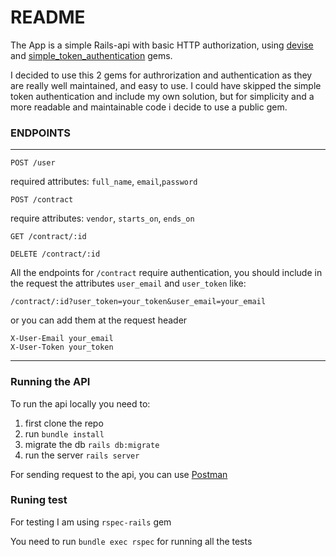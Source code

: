 # README

The App is a simple Rails-api with basic HTTP authorization, 
using [devise](https://github.com/plataformatec/devise) and 
[simple_token_authentication](https://github.com/gonzalo-bulnes/simple_token_authentication) gems.

I decided to use this 2 gems for authrorization and authentication as they are really well maintained, and easy to use.
I could have skipped the simple token authentication and include my own solution, 
but for simplicity and a more readable and maintainable code i decide to use a public gem.


### ENDPOINTS
---

```
POST /user
```

required attributes:
`full_name`, `email`,`password`

```
POST /contract
```
require attributes:
`vendor`, `starts_on`, `ends_on`


```
GET /contract/:id
```

```
DELETE /contract/:id
```

All the endpoints for `/contract` require authentication, you should include in the request the attributes `user_email` and `user_token`
like:
```
/contract/:id?user_token=your_token&user_email=your_email
```
or you can add them at the request header
```
X-User-Email your_email
X-User-Token your_token
```
---

### Running the API

To run the api locally you need to: 
1. first clone the repo
2. run `bundle install`
3. migrate the db `rails db:migrate`
4. run the server `rails server`

For sending request to the api, you can use [Postman](https://www.getpostman.com/)

### Runing test

For testing I am using `rspec-rails` gem

You need to run `bundle exec rspec` for running all the tests
